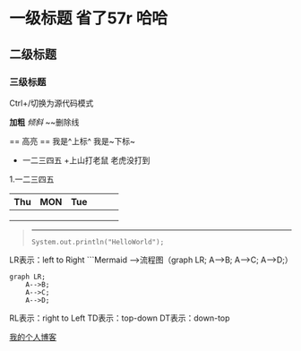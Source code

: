 # 一级标题 省了57r 哈哈
## 二级标题
### 三级标题
Ctrl+/切换为源代码模式

**加粗**
*倾斜*
~~删除线

== 高亮 ==
我是^上标^
我是~下标~

+ 一二三四五
	+上山打老鼠
    	老虎没打到

1.一二三四五

| Thu  | MON  | Tue  |      |      |      |
| :--- | ---- | ---- | ---- | ---- | ---- |
|      |      |      |      |      |      |
|      |      |      |      |      |      |
|      |      |      |      |      |      |

> ---------------------
>
> `System.out.println("HelloWorld");`

LR表示：left to Right     ```Mermaid  ——>流程图（graph LR;
	A-->B;
	A-->C;
	A-->D;）

```mermaid
graph LR;
	A-->B;
	A-->C;
	A-->D;
```

RL表示：right to Left
TD表示：top-down
DT表示：down-top

[我的个人博客](https://www.cnblogs.com/fjh666/)